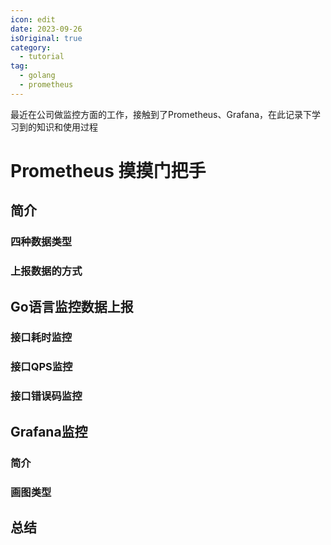 ```yaml
---
icon: edit
date: 2023-09-26
isOriginal: true
category:
  - tutorial
tag:
  - golang
  - prometheus
---
```


最近在公司做监控方面的工作，接触到了Prometheus、Grafana，在此记录下学习到的知识和使用过程

<!-- more -->

# Prometheus 摸摸门把手

## 简介

### 四种数据类型

### 上报数据的方式

## Go语言监控数据上报

### 接口耗时监控


### 接口QPS监控


### 接口错误码监控


## Grafana监控

### 简介

### 画图类型

## 总结